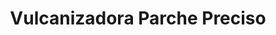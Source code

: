---
title: "Vulcanizadora Parche Preciso"
url: /quito/vulcanizadora-parche-preciso/
shop: piezas de automóviles
---